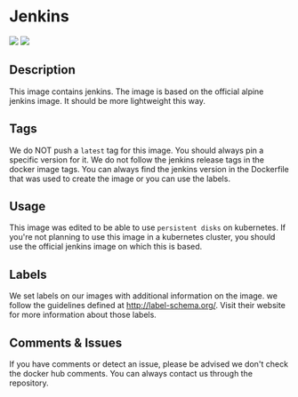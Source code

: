 # Jenkins
[![](https://images.microbadger.com/badges/version/fxinnovation/jenkins.svg)](https://microbadger.com/images/fxinnovation/jenkins "Get your own version badge on microbadger.com") [![](https://images.microbadger.com/badges/image/fxinnovation/jenkins.svg)](https://microbadger.com/images/fxinnovation/jenkins "Get your own image badge on microbadger.com")
## Description
This image contains jenkins. The image is based on the official alpine jenkins image. It should be more lightweight this way.

## Tags
We do NOT push a `latest` tag for this image. You should always pin a specific version for it.
We do not follow the jenkins release tags in the docker image tags. You can always find the jenkins version in the Dockerfile that was used to create the image or you can use the labels.

## Usage
This image was edited to be able to use `persistent disks` on kubernetes. If you're not planning to use this image in a kubernetes cluster, you should use the official jenkins image on which this is based.

## Labels
We set labels on our images with additional information on the image. we follow the guidelines defined at http://label-schema.org/. Visit their website for more information about those labels.

## Comments & Issues
If you have comments or detect an issue, please be advised we don't check the docker hub comments. You can always contact us through the repository.
